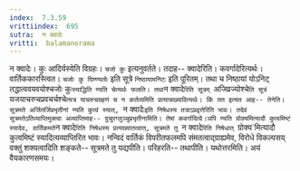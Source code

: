 ```yaml
---
index:  7.3.59
vrittiindex:  695
sutra:  न क्वादेः
vritti:  balamanorama 
---
```


न क्वादेः। कुः आदिर्यस्येति विग्रहः। `चजो कुः` इत्यनुवर्तते। तदाह-- क्वादेरिति। कवर्गादेरित्यर्थः। वार्तिककारस्त्वित। `चजोः कु घिण्ण्यतोः` इति सूत्रे `निष्ठायामनिटः` इति पूरितम्। तथा च निष्ठायां योऽनिट् तद्धात्ववयवयोश्चजोः कुः` स्याद्धिति ण्यति चेत्यर्थः फलति। तथा `न क्वादे`रिति सूत्रम् `अजिव्रज्योश्चे`ति सूत्रं `यजयाचरुचप्रवचर्चश्चे`त्यत्र याचरुचग्रहणं च न कर्तव्यमिति प्रत्याचख्यावित्यर्थः। किं तत इत्यत आह-- तेनेति। सूत्रमते अर्जितर्जिप्रभृतीनां ण्यति कुत्वं स्यात्, `न क्वादेः` इति निषेधस्य तत्राऽप्रवृत्तेरिति भावः। तदेवं सूत्रमतेऽतिव्याप्तिमुक्त्वा अव्याप्तिमाह-- ग्रुचुरग्लुञ्चुप्रभृतीनामिति। तेषां कवर्गादित्वे।ञपि ण्यति ग्रोक्यमित्यादौ कुत्वमिष्टं स्यादेव, वार्तिकमते `न क्वादे`रिति निषेधस्य प्रत्यख्यातत्वात्, सूत्रमते तु `न क्वादे`रिति निषेधात् `ग्रोक्य`मित्यादौ कुत्वमिष्टं स्यादित्यव्याप्तिरित भावः। नन्विदं वार्तिकं विपरीतफलमपि संमतत्वाद्ग्राह्यमेव, विरोधे विकल्पसय् वक्तुं शक्यत्वादिति शङ्कते-- सूत्रमते तु यद्यपीति। परिहरति-- तथापीति। यथोत्तरमिति। अयं वैयकारणसमयः। 

